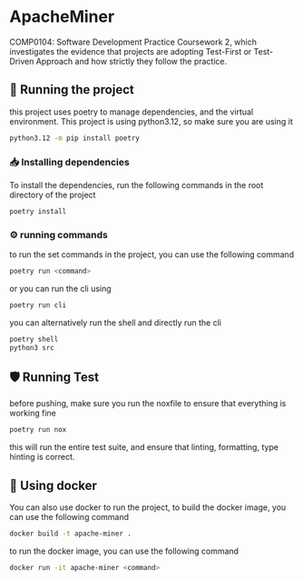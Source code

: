# ApacheMiner
COMP0104: Software Development Practice Coursework 2, which investigates the evidence that projects are adopting Test-First or Test-Driven Approach and how strictly they follow the practice.


## :rocket: Running the project 

this project uses poetry to manage dependencies, and the virtual environment. This project is using python3.12, so make sure you are using it 

```bash
python3.12 -m pip install poetry 
```


### :inbox_tray: Installing dependencies 

To install the dependencies, run the following commands in the root directory of the project


```bash
poetry install 
```

### :gear: running commands

to run the set commands in the project, you can use the following command 


```bash 
poetry run <command>

```

or you can run the cli using 
```bash 
poetry run cli
```

you can alternatively run the shell and directly run the cli 

```bash
poetry shell
python3 src
```

## :shield: Running Test 

before pushing, make sure you run the noxfile to ensure that everything is working fine
```bash 
poetry run nox 
```

this will run the entire test suite, and ensure that linting, formatting, type hinting is correct.


## :whale: Using docker 

You can also use docker to run the project, to build the docker image, you can use the following command 

```bash
docker build -t apache-miner .
```

to run the docker image, you can use the following command 

```bash
docker run -it apache-miner <command>
```
